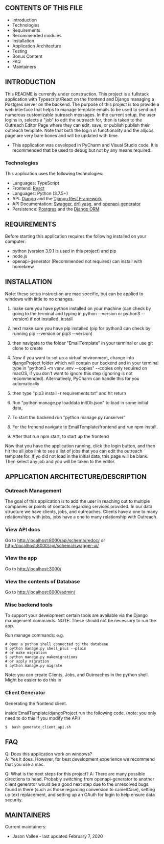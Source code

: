 CONTENTS OF THIS FILE
---------------------

 * Introduction
 * Technologies
 * Requirements
 * Recommended modules
 * Installation
 * Application Architecture 
 * Testing
 * Bonus Content
 * FAQ
 * Maintainers
 
 
 INTRODUCTION
------------

This README is currently under construction. This project is a fullstack application with Typescript/React on the frontend and Django managing a Postgres server on the backend. The purpose of this project is too provide a web interface that helps to manage template emails to be used to send out numerous customizable outreach messages. In the current setup, the user logins in, selects a "job" to edit the outreach for, then is taken to the Outreach Editor Page where they can edit, save, or publish publish their outreach template. Note that both the login in functionality and the alljobs page are very bare bones and will be updated with time.


 * This application was developed in PyCharm and Visual Studio code. It is recommended that be used to debug but not by any means required.

### Technologies

This application uses the following technologies:

- Languages:  TypeScript
- Frontend: [React](https://reactjs.org/docs/getting-started.html)
- Languages: Python (3.7.5+)
- API: [Django](https://www.djangoproject.com/) and the [Django Rest Framework](https://www.django-rest-framework.org/)
- API Documentation: [Swagger](https://swagger.io/), [drf-yasg](https://github.com/axnsan12/drf-yasg), and [openapi-generator](https://github.com/OpenAPITools/openapi-generator)
- Persistence: [Postgres](https://www.postgresql.org/) and the [Django ORM](https://docs.djangoproject.com/en/3.0/topics/db/)
   
   
REQUIREMENTS
------------

Before starting this application requires the following installed on your computer:

 * python (version 3.9.1 is used in this project) and pip
 * node.js
 * openapi-generator (Recommended not required) can install with homebrew 
 
 
 INSTALLATION
------------
 

Note: these setup instruction are mac specific, but can be applied to windows with little to no changes.
1. make sure you have python installed on your machine (can check by going to the terminal and typing in python --version or python3 --version) if not installed, install 

2. next make sure you have pip installed (pip for python3 can check by running pip --version or pip3 --version)

3. then navigate to the folder "EmailTemplate" in your terminal or use git clone to create

4. Now if you want to set up a virtual environment, change into djangoProject folder which will contain our backend and
in your terminal type in "python3 -m venv .env --copies" --copies only required on macOS, if you don't want to ignore 
this step (ignoring is not recommended). Alternatively, PyCharm can handle this for you automatically

5. then type "pip3 install -r requirements.txt" and hit return

6. Run "python manage.py loaddata initDb.json" to load in some initial data, 
   
7. To start the backend run "python manage.py runserver" 

8. For the fronend navigate to EmailTemplate/frontend and run npm install.

9. After that run npm start, to start up the frontend


Now that you have the application running, click the login button, and then hit the all jobs link to see a list of jobs that you can edit the outreach template for. If yo did not load in the initial data, this page will be blank. Then select any job and you will be taken to the editor.

 
APPLICATION ARCHITECTURE/DESCRIPTION
------------
###  Outreach Management
The goal of this application is to add the user in reaching out to multiple companies or points of contacts regarding services provided. In our data structure we have clients, jobs, and outreaches. Clients have a one to many relationships with jobs, jobs have a one to many relationship with Outreach.


### View API docs

Go to [http://localhost:8000/api/schema/redoc/](http://localhost:8000/api/schema/redoc/) or [http://localhost:8000/api/schema/swagger-ui/](http://localhost:8000/api/schema/swagger-ui/) 

### View the app

Go to [http://localhost:3000/](http://localhost:3000/)

### View the contents of Database
Go to [http://localhost:8000/admin/](http://localhost:8000/admin/)


### Misc backend tools

To support your development certain tools are available via the Django
management commands.  NOTE: These should not be necessary to run the app.

Run manage commands: e.g.

```
# Open a python shell connected to the database
$ python manage.py shell_plus --plain
# or make migration
$ python manage.py makemigrations 
# or apply migration
$ python manage.py migrate
```
Note: you can create Clients, Jobs, and Outreaches in the python shell. Might be easier to do this in 

### Client Generator
Generating the frontend client.

inside EmailTemplate/djangoProject run the following code. (note: you only need to do this if you modify the API)
```
$  bash generate_client_api.sh
```

FAQ
---

Q: Does this application work on windows? <br/>
A: Yes it does. However, for best development experience we recommend that you use a mac.

Q: What is the next steps for this project?
A: There are many possible directions to head. Probably switching from openapi-generator to another client generator would be a good next step due to the unresolved bugs found in there (such as those regarding conversion to camelCase), setting up text replacement, and setting up an OAuth for login to help ensure data security. 


MAINTAINERS
-----------

Current maintainers:
 * Jason Vallee - last updated February 7, 2020
